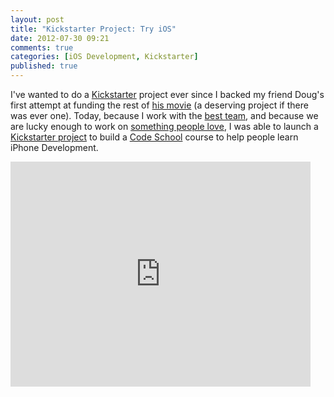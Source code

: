 ```yaml
---
layout: post
title: "Kickstarter Project: Try iOS"
date: 2012-07-30 09:21
comments: true
categories: [iOS Development, Kickstarter]
published: true
---
```


I've wanted to do a [Kickstarter](http://kickstarter.com) project ever since I backed my friend Doug's first attempt at funding the rest of [his movie](http://www.kickstarter.com/projects/dougroos/the-sky-has-fallen-a-post-apocalyptic-love-story-i-0) (a deserving project if there was ever one).  Today, because I work with the [best team](http://envylabs.com/team), and because we are lucky enough to work on [something people love](http://www.codeschool.com), I was able to launch a [Kickstarter project](http://www.kickstarter.com/projects/eallam/try-ios-iphone-app-development-course) to build a [Code School](http://www.codeschool.com) course to help people learn iPhone Development.

<iframe width="480" height="360" src="http://www.kickstarter.com/projects/eallam/try-ios-iphone-app-development-course/widget/video.html" frameborder="0"> </iframe>
